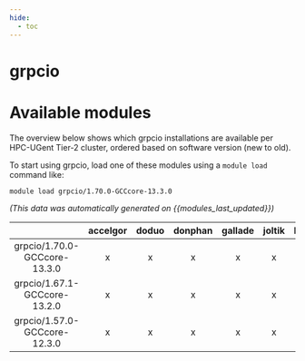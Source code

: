 ```yaml
---
hide:
  - toc
---
```


grpcio
======

# Available modules


The overview below shows which grpcio installations are available per HPC-UGent Tier-2 cluster, ordered based on software version (new to old).

To start using grpcio, load one of these modules using a `module load` command like:

```shell
module load grpcio/1.70.0-GCCcore-13.3.0
```

*(This data was automatically generated on {{modules_last_updated}})*

| |accelgor|doduo|donphan|gallade|joltik|litleo|shinx|
| :---: | :---: | :---: | :---: | :---: | :---: | :---: | :---: |
|grpcio/1.70.0-GCCcore-13.3.0|x|x|x|x|x|x|x|
|grpcio/1.67.1-GCCcore-13.2.0|x|x|x|x|x|x|x|
|grpcio/1.57.0-GCCcore-12.3.0|x|x|x|x|x|x|x|
